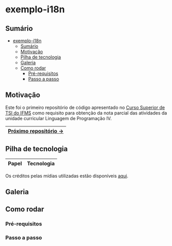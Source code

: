 # exemplo-i18n

## Sumário

- [exemplo-i18n](#exemplo-i18n)
  - [Sumário](#sumário)
  - [Motivação](#motivação)
  - [Pilha de tecnologia](#pilha-de-tecnologia)
  - [Galeria](#galeria)
  - [Como rodar](#como-rodar)
    - [Pré-requisitos](#pré-requisitos)
    - [Passo a passo](#passo-a-passo)

## Motivação

Este foi o primeiro repositório de código apresentado no [Curso Superior de TSI do IFMS](https://www.ifms.edu.br/campi/campus-aquidauana/cursos/graduacao/sistemas-para-internet/sistemas-para-internet) como requisito para obtenção da nota parcial das atividades da unidade curricular Linguagem de Programação IV.

| [Próximo repositório &rarr;](#) |
|-|

## Pilha de tecnologia

| Papel | Tecnologia |
|-|-|

Os créditos pelas mídias utilizadas estão disponíveis [aqui](./src/assets/README.md).

## Galeria

## Como rodar

### Pré-requisitos

### Passo a passo